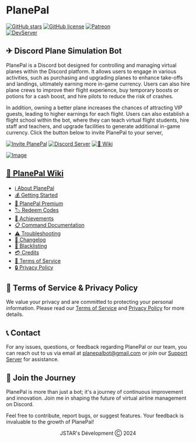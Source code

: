 # PlanePal
[![GitHub stars](https://img.shields.io/github/stars/devjstar/planepal.svg?style=social&label=Stars&style=flat)](https://github.com/devjstar/planepal/stargazers)
[![GitHub license](https://img.shields.io/github/license/devjstar/planepal.svg)](https://github.com/devjstar/planepal/blob/master/LICENSE)
[![Patreon](https://img.shields.io/badge/Donate-Patreon-orange.svg)](https://www.patreon.com/jstarsdev)
<br>
[![DevServer](https://discord.com/api/guilds/1153672454426861598/widget.png?style=shield)](https://discord.gg/GbvXQXHY6Q)
<!-- [![GuildCount](https://img.shields.io/badge/dynamic/json.svg?label=servers&url=https%3A%2F%2Fdiscord.bots.gg%2Fapi%2Fv1%2Fbots%2F240254129333731328&query=%24.guildCount&colorB=71A2B1)](https://discord.bots.gg/bots/240254129333731328) -->

## ✈ Discord Plane Simulation Bot
PlanePal is a Discord bot designed for controlling and managing virtual planes within the Discord platform. It allows users to engage in various activities, such as purchasing and upgrading planes to enhance take-offs and landings, ultimately earning more in-game currency. Users can also hire plane crews to improve their flight experience, buy temporary boosts or potions for a cash boost, and hire pilots to reduce the risk of crashes.

In addition, owning a better plane increases the chances of attracting VIP guests, leading to higher earnings for each flight. Users can also establish a flight school within the bot, where they can teach virtual flight students, hire staff and teachers, and upgrade facilities to generate additional in-game currency. Click the button below to invite PlanePal to your server,

[![Invite PlanePal](https://img.shields.io/badge/+%20Invite%20PlanePal-6700b5?style=for-the-badge&logo=invite5&logoColor=white)](https://discord.com/api/oauth2/authorize?client_id=1075453827676897362&permissions=689946610753&scope=bot%20applications.commands)
[![Discord Server](https://img.shields.io/badge/discord-404EED?&style=for-the-badge&logo=discord&logoColor=white)](https://discord.gg/GbvXQXHY6Q)
[![📖 Wiki](https://img.shields.io/badge/📖%20Wiki-0384fc?style=for-the-badge&logo=invite5&logoColor=white)](https://github.com/devjstar/planepal/wiki/)

[![Image](https://i.imgur.com/3mS5uAD.png)](https://github.com/devjstar/planepal)

## [📖 PlanePal Wiki](https://github.com/devjstar/planepal/wiki)
- [ℹ About PlanePal](https://github.com/devjstar/planepal/wiki/about-planepal)<br>
- [💰 Getting Started](https://github.com/devjstar/planepal/wiki/getting-started)<br>
- [🌟 PlanePal Premium](https://github.com/devjstar/planepal/wiki/planepal-premium)<br>
- [🏷 Redeem Codes](https://github.com/devjstar/planepal/wiki/redeem-codes)<br>
- [🥇 Achievements](https://github.com/devjstar/planepal/wiki/achievements)<br>
- [📋 Command Documentation](https://github.com/devjstar/planepal/wiki/command-documentation)<br>
- [⚠ Troubleshooting](https://github.com/devjstar/planepal/wiki/troubleshooting)<br>
- [📢 Changelog](https://github.com/devjstar/planepal/wiki/changelog)<br>
- [🚩 Blacklisting](https://github.com/devjstar/planepal/wiki/blacklisting)<br>
- [💳 Credits](https://github.com/devjstar/planepal/wiki/credits)<br>
- [📄 Terms of Service](https://github.com/devjstar/planepal/wiki/terms)<br>
- [🔒 Privacy Policy](https://github.com/devjstar/planepal/wiki/privacy)

## 📜 Terms of Service & Privacy Policy
We value your privacy and are committed to protecting your personal information. Please read our [Terms of Service](https://github.com/devjstar/planepal/wiki/terms) and [Privacy Policy](https://github.com/devjstar/planepal/wiki/privacy) for more details.

## 📞 Contact
For any issues, questions, or feedback regarding PlanePal or our team, you can reach out to us via email at planepalbot@gmail.com or join our [Support Server](https://discord.gg/GbvXQXHY6Q) for assistance.

## 🤝 Join the Journey
PlanePal is more than just a bot; it's a journey of continuous improvement and innovation. Join me in shaping the future of virtual airline management on Discord.

Feel free to contribute, report bugs, or suggest features. Your feedback is invaluable to the growth of PlanePal!

<p align="center">JSTAR's Dévelopment Ⓒ︎ 2024</p>
